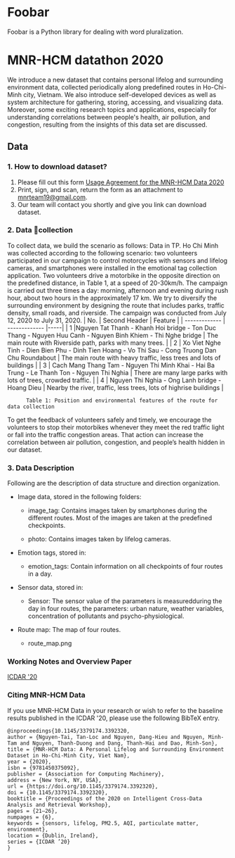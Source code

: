 # Foobar

Foobar is a Python library for dealing with word pluralization.

# MNR-HCM datathon 2020
We introduce a new dataset that contains personal lifelog and surrounding environment data, collected periodically along predefined routes in Ho-Chi-Minh city, Vietnam. We also introduce self-developed devices as well as system architecture for gathering, storing, accessing, and visualizing data. Moreover, some exciting research topics and applications, especially for understanding correlations between people's health, air pollution, and congestion, resulting from the insights of this data set are discussed.

##


## Data 
### 1. How to download dataset?
1. Please fill out this form [Usage Agreement for the MNR-HCM Data 2020](https://drive.google.com/file/d/1gPIiz4EWDirj_zqLQ97PORfJ6yJ2piZD/view?usp=sharing)
3. Print, sign, and scan, return the form as an attachment to mnrteam19@gmail.com.
4. Our team will contact you shortly and give you link can download dataset.

### 2. Data collection
To collect data, we build the scenario as follows: Data in TP. Ho Chi Minh was collected according to the following scenario: two volunteers participated in our campaign to control motorcycles with sensors and lifelog cameras, and smartphones  were installed in the emotional tag collection application. Two volunteers drive a motorbike in the opposite direction on the predefined distance, in Table 1, at a speed of 20-30km/h. The campaign is carried out three times a day: morning, afternoon and evening during rush hour, about two hours in the approximately 17 km. We try to diversify the surrounding environment by designing the route that includes parks, traffic density, small roads, and riverside. The campaign was conducted from July 12, 2020 to July 31, 2020.
|    No.        | Second Header | Feature |
| ------------- | ------------- |-----|
| 1             |Nguyen Tat Thanh - Khanh Hoi bridge - Ton Duc Thang - Nguyen Huu Canh - Nguyen Binh Khiem - Thi Nghe bridge | The main route with Riverside path, parks with many trees.    |
| 2             | Xo Viet Nghe Tinh - Dien Bien Phu - Dinh Tien Hoang - Vo Thi Sau - Cong Truong Dan Chu Roundabout  |  The main route with heavy traffic, less trees and lots of buildings   |
| 3             | Cach Mang Thang Tam - Nguyen Thi Minh Khai - Hai Ba Trung - Le Thanh Ton - Nguyen Thi Nghia  |  There are many large parks with lots of trees, crowded traffic.   |
| 4             | Nguyen Thi Nghia - Ong Lanh bridge - Hoang Dieu  | Nearby the river, traffic, less trees, lots of highrise buildings    |

          Table 1: Position and environmental features of the route for data collection

To get the feedback of volunteers safely and timely, we encourage the volunteers to stop their motorbikes whenever they meet the red traffic light or fall into the traffic congestion areas. That action can increase the correlation between air pollution, congestion, and people’s health hidden in our dataset. 

### 3. Data Description

Following are the description of data structure and direction organization.
* Image data, stored in the following folders:
   - image_tag: Contains images taken by smartphones during the different routes. Most of the images are taken at the predefined checkpoints.
   
   - photo: Contains images taken by lifelog cameras.
* Emotion tags, stored in:
   - emotion_tags: Contain information on all checkpoints of four routes in a day.

* Sensor data, stored in:
    - Sensor: The sensor value of the parameters is measuredduring the day in four routes, the parameters: urban nature, weather variables, concentration of pollutants and psycho-physiological.

* Route map: The map of four routes.
    - route_map.png 



### Working Notes and Overview Paper
[ICDAR '20](https://www.researchgate.net/publication/340582855_MNR-HCM_Data_A_Personal_Lifelog_and_Surrounding_Environment_Dataset_in_Ho-Chi-Minh_City_Viet_Nam)

### Citing MNR-HCM Data
If you use MNR-HCM Data in your research or wish to refer to the baseline results published in the ICDAR '20, please use the following BibTeX entry.
```
@inproceedings{10.1145/3379174.3392320,
author = {Nguyen-Tai, Tan-Loc and Nguyen, Dang-Hieu and Nguyen, Minh-Tam and Nguyen, Thanh-Duong and Dang, Thanh-Hai and Dao, Minh-Son},
title = {MNR-HCM Data: A Personal Lifelog and Surrounding Environment Dataset in Ho-Chi-Minh City, Viet Nam},
year = {2020},
isbn = {9781450375092},
publisher = {Association for Computing Machinery},
address = {New York, NY, USA},
url = {https://doi.org/10.1145/3379174.3392320},
doi = {10.1145/3379174.3392320},
booktitle = {Proceedings of the 2020 on Intelligent Cross-Data Analysis and Retrieval Workshop},
pages = {21–26},
numpages = {6},
keywords = {sensors, lifelog, PM2.5, AQI, particulate matter, environment},
location = {Dublin, Ireland},
series = {ICDAR ’20}
}
```

